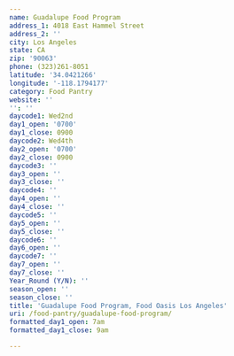 ```yaml
---
name: Guadalupe Food Program
address_1: 4018 East Hammel Street
address_2: ''
city: Los Angeles
state: CA
zip: '90063'
phone: (323)261-8051
latitude: '34.0421266'
longitude: '-118.1794177'
category: Food Pantry
website: ''
'': ''
daycode1: Wed2nd
day1_open: '0700'
day1_close: 0900
daycode2: Wed4th
day2_open: '0700'
day2_close: 0900
daycode3: ''
day3_open: ''
day3_close: ''
daycode4: ''
day4_open: ''
day4_close: ''
daycode5: ''
day5_open: ''
day5_close: ''
daycode6: ''
day6_open: ''
daycode7: ''
day7_open: ''
day7_close: ''
Year_Round (Y/N): ''
season_open: ''
season_close: ''
title: 'Guadalupe Food Program, Food Oasis Los Angeles'
uri: /food-pantry/guadalupe-food-program/
formatted_day1_open: 7am
formatted_day1_close: 9am

---
```


